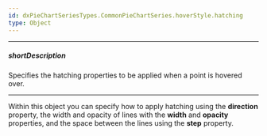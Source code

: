 ```yaml
---
id: dxPieChartSeriesTypes.CommonPieChartSeries.hoverStyle.hatching
type: Object
---
```

---
##### shortDescription
Specifies the hatching properties to be applied when a point is hovered over.

---
Within this object you can specify how to apply hatching using the **direction** property, the width and opacity of lines with the **width** and **opacity** properties, and the space between the lines using the **step** property.